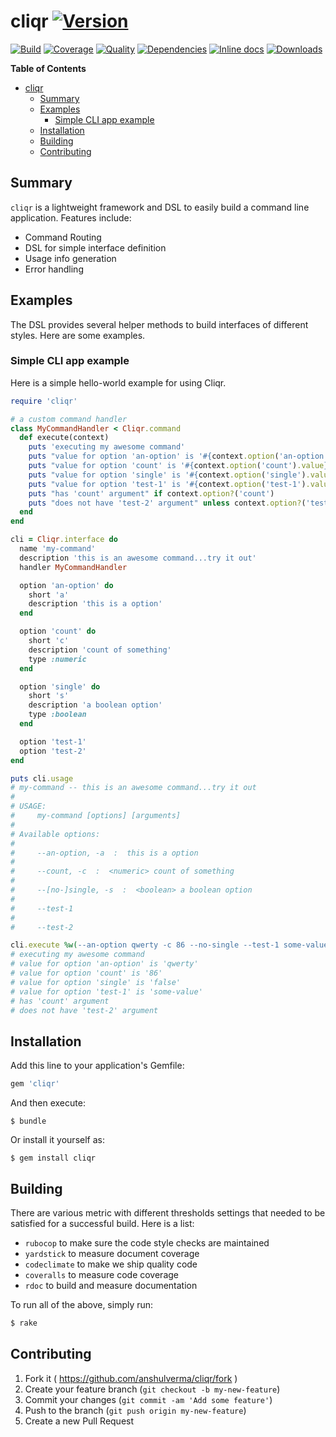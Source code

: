 # cliqr [![Version](http://img.shields.io/gem/v/cliqr.svg?style=flat-square)](https://rubygems.org/gems/cliqr)

[![Build](http://img.shields.io/travis-ci/anshulverma/cliqr.svg?style=flat-square)](https://travis-ci.org/anshulverma/cliqr)
[![Coverage](http://img.shields.io/codeclimate/coverage/github/anshulverma/cliqr.svg?style=flat-square)](https://codeclimate.com/github/anshulverma/cliqr)
[![Quality](http://img.shields.io/codeclimate/github/anshulverma/cliqr.svg?style=flat-square)](https://codeclimate.com/github/anshulverma/cliqr)
[![Dependencies](http://img.shields.io/gemnasium/anshulverma/cliqr.svg?style=flat-square)](https://gemnasium.com/anshulverma/cliqr)
[![Inline docs](http://inch-ci.org/github/anshulverma/cliqr.svg?style=flat-square)](http://inch-ci.org/github/anshulverma/cliqr)
[![Downloads](http://img.shields.io/gem/dt/cliqr.svg?style=flat-square)](https://rubygems.org/gems/cliqr)

<!-- markdown-toc start - Don't edit this section. Run M-x markdown-toc/generate-toc again -->
**Table of Contents**

- [cliqr](#cliqr)
    - [Summary](#summary)
    - [Examples](#examples)
        - [Simple CLI app example](#simple-cli-app-example)
    - [Installation](#installation)
    - [Building](#building)
    - [Contributing](#contributing)

<!-- markdown-toc end -->


## Summary

`cliqr` is a lightweight framework and DSL to easily build a command
line application. Features include:

- Command Routing
- DSL for simple interface definition
- Usage info generation
- Error handling

## Examples

The DSL provides several helper methods to build interfaces of different
styles. Here are some examples.

### Simple CLI app example

Here is a simple hello-world example for using Cliqr.

``` ruby
require 'cliqr'

# a custom command handler
class MyCommandHandler < Cliqr.command
  def execute(context)
    puts 'executing my awesome command'
    puts "value for option 'an-option' is '#{context.option('an-option').value}'"
    puts "value for option 'count' is '#{context.option('count').value}'"
    puts "value for option 'single' is '#{context.option('single').value}'"
    puts "value for option 'test-1' is '#{context.option('test-1').value}'"
    puts "has 'count' argument" if context.option?('count')
    puts "does not have 'test-2' argument" unless context.option?('test-2')
  end
end

cli = Cliqr.interface do
  name 'my-command'
  description 'this is an awesome command...try it out'
  handler MyCommandHandler

  option 'an-option' do
    short 'a'
    description 'this is a option'
  end

  option 'count' do
    short 'c'
    description 'count of something'
    type :numeric
  end

  option 'single' do
    short 's'
    description 'a boolean option'
    type :boolean
  end

  option 'test-1'
  option 'test-2'
end

puts cli.usage
# my-command -- this is an awesome command...try it out
#
# USAGE:
#     my-command [options] [arguments]
#
# Available options:
#
#     --an-option, -a  :  this is a option
#
#     --count, -c  :  <numeric> count of something
#
#     --[no-]single, -s  :  <boolean> a boolean option
#
#     --test-1
#
#     --test-2

cli.execute %w(--an-option qwerty -c 86 --no-single --test-1 some-value)
# executing my awesome command
# value for option 'an-option' is 'qwerty'
# value for option 'count' is '86'
# value for option 'single' is 'false'
# value for option 'test-1' is 'some-value'
# has 'count' argument
# does not have 'test-2' argument
```

## Installation

Add this line to your application's Gemfile:

```ruby
gem 'cliqr'
```

And then execute:

    $ bundle

Or install it yourself as:

    $ gem install cliqr

## Building

There are various metric with different thresholds settings that needed
to be satisfied for a successful build. Here is a list:

- `rubocop` to make sure the code style checks are maintained
- `yardstick` to measure document coverage
- `codeclimate` to make we ship quality code
- `coveralls` to measure code coverage
- `rdoc` to build and measure documentation

To run all of the above, simply run:

```bash
$ rake
```

## Contributing

1. Fork it ( https://github.com/anshulverma/cliqr/fork )
2. Create your feature branch (`git checkout -b my-new-feature`)
3. Commit your changes (`git commit -am 'Add some feature'`)
4. Push to the branch (`git push origin my-new-feature`)
5. Create a new Pull Request
